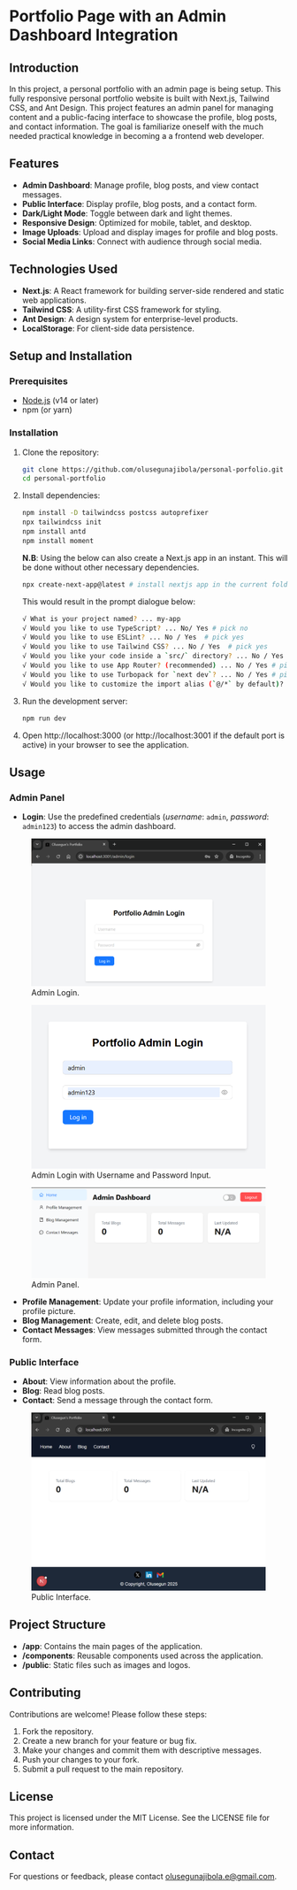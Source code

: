 # Portfolio Page with an Admin Dashboard Integration

## Introduction

In this project, a personal portfolio with an admin page is being setup. This fully responsive personal portfolio website is built with Next.js, Tailwind CSS, and Ant Design. This project features an admin panel for managing content and a public-facing interface to showcase the profile, blog posts, and contact information.
The goal is familiarize oneself with the much needed practical knowledge in becoming a a frontend web developer.

## Features

- **Admin Dashboard**: Manage profile, blog posts, and view contact messages.
- **Public Interface**: Display profile, blog posts, and a contact form.
- **Dark/Light Mode**: Toggle between dark and light themes.
- **Responsive Design**: Optimized for mobile, tablet, and desktop.
- **Image Uploads**: Upload and display images for profile and blog posts.
- **Social Media Links**: Connect with audience through social media.

## Technologies Used

- **Next.js**: A React framework for building server-side rendered and static web applications.
- **Tailwind CSS**: A utility-first CSS framework for styling.
- **Ant Design**: A design system for enterprise-level products.
- **LocalStorage**: For client-side data persistence.

## Setup and Installation

### Prerequisites

- [Node.js](https://nodejs.org/en) (v14 or later)
- npm (or yarn)

### Installation

1. Clone the repository:

   ```bash
   git clone https://github.com/olusegunajibola/personal-porfolio.git
   cd personal-portfolio
   ```
2. Install dependencies:
    ```bash
    npm install -D tailwindcss postcss autoprefixer
    npx tailwindcss init
    npm install antd
    npm install moment
   ```
   **N.B**:
   Using the below can also create a Next.js app in an instant. This will be done without other necessary dependencies.
   ```bash
   npx create-next-app@latest # install nextjs app in the current folder
   ```
   This would result in the prompt dialogue below: 
   ```bash
   √ What is your project named? ... my-app 
   √ Would you like to use TypeScript? ... No/ Yes # pick no
   √ Would you like to use ESLint? ... No / Yes  # pick yes
   √ Would you like to use Tailwind CSS? ... No / Yes  # pick yes
   √ Would you like your code inside a `src/` directory? ... No / Yes  # pick no
   √ Would you like to use App Router? (recommended) ... No / Yes # pick yes
   √ Would you like to use Turbopack for `next dev`? ... No / Yes # pick yes
   √ Would you like to customize the import alias (`@/*` by default)? ... No / Yes  # pick no
   ```

3. Run the development server:

    ```bash
    npm run dev
    ```
4. Open http://localhost:3000 (or http://localhost:3001 if the default port is active) in your browser to see the application.

## Usage
### Admin Panel
- **Login**: Use the predefined credentials (_username_: `admin`, _password_: `admin123`) to access the admin dashboard.
<figure>
  <img src="images/sc1.png" alt="Admin Login">
  <figcaption>Admin Login.</figcaption>
</figure>
<figure>
  <img src="images/sc2.png" alt="Admin Login with Username and Password">
  <figcaption>Admin Login with Username and Password Input.</figcaption>
</figure>
<figure>
  <img src="images/sc3.png" alt="Admin Panel">
  <figcaption>Admin Panel.</figcaption>
</figure>

- **Profile Management**: Update your profile information, including your profile picture.
- **Blog Management**: Create, edit, and delete blog posts.
- **Contact Messages**: View messages submitted through the contact form.

### Public Interface

- **About**: View information about the profile.
- **Blog**: Read blog posts.
- **Contact**: Send a message through the contact form.
<figure>
  <img src="images/sc4.png" alt="Public Interface">
  <figcaption>Public Interface.</figcaption>
</figure>

## Project Structure

- **/app**: Contains the main pages of the application.
- **/components**: Reusable components used across the application.
- **/public**: Static files such as images and logos.

## Contributing
Contributions are welcome! Please follow these steps:

1. Fork the repository.
1. Create a new branch for your feature or bug fix.
1. Make your changes and commit them with descriptive messages.
1. Push your changes to your fork.
1. Submit a pull request to the main repository.

## License
This project is licensed under the MIT License. See the LICENSE file for more information.

## Contact
For questions or feedback, please contact olusegunajibola.e@gmail.com.
